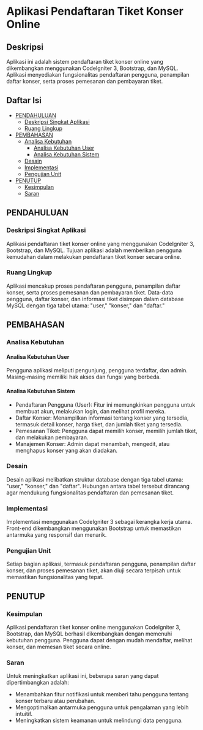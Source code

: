 # Aplikasi Pendaftaran Tiket Konser Online

## Deskripsi

Aplikasi ini adalah sistem pendaftaran tiket konser online yang dikembangkan menggunakan CodeIgniter 3, Bootstrap, dan MySQL. Aplikasi menyediakan fungsionalitas pendaftaran pengguna, penampilan daftar konser, serta proses pemesanan dan pembayaran tiket.

## Daftar Isi

- [PENDAHULUAN](#pendahuluan)
  - [Deskripsi Singkat Aplikasi](#deskripsi-singkat-aplikasi)
  - [Ruang Lingkup](#ruang-lingkup)
- [PEMBAHASAN](#pembahasan)
  - [Analisa Kebutuhan](#analisa-kebutuhan)
    - [Analisa Kebutuhan User](#analisa-kebutuhan-user)
    - [Analisa Kebutuhan Sistem](#analisa-kebutuhan-sistem)
  - [Desain](#desain)
  - [Implementasi](#implementasi)
  - [Pengujian Unit](#pengujian-unit)
- [PENUTUP](#penutup)
  - [Kesimpulan](#kesimpulan)
  - [Saran](#saran)

## PENDAHULUAN

### Deskripsi Singkat Aplikasi

Aplikasi pendaftaran tiket konser online yang menggunakan CodeIgniter 3, Bootstrap, dan MySQL. Tujuan aplikasi adalah memberikan pengguna kemudahan dalam melakukan pendaftaran tiket konser secara online.

### Ruang Lingkup

Aplikasi mencakup proses pendaftaran pengguna, penampilan daftar konser, serta proses pemesanan dan pembayaran tiket. Data-data pengguna, daftar konser, dan informasi tiket disimpan dalam database MySQL dengan tiga tabel utama: "user," "konser," dan "daftar."

## PEMBAHASAN

### Analisa Kebutuhan

#### Analisa Kebutuhan User

Pengguna aplikasi meliputi pengunjung, pengguna terdaftar, dan admin. Masing-masing memiliki hak akses dan fungsi yang berbeda.

#### Analisa Kebutuhan Sistem

- Pendaftaran Pengguna (User): Fitur ini memungkinkan pengguna untuk membuat akun, melakukan login, dan melihat profil mereka.
- Daftar Konser: Menampilkan informasi tentang konser yang tersedia, termasuk detail konser, harga tiket, dan jumlah tiket yang tersedia.
- Pemesanan Tiket: Pengguna dapat memilih konser, memilih jumlah tiket, dan melakukan pembayaran.
- Manajemen Konser: Admin dapat menambah, mengedit, atau menghapus konser yang akan diadakan.

### Desain

Desain aplikasi melibatkan struktur database dengan tiga tabel utama: "user," "konser," dan "daftar". Hubungan antara tabel tersebut dirancang agar mendukung fungsionalitas pendaftaran dan pemesanan tiket.

### Implementasi

Implementasi menggunakan CodeIgniter 3 sebagai kerangka kerja utama. Front-end dikembangkan menggunakan Bootstrap untuk memastikan antarmuka yang responsif dan menarik.

### Pengujian Unit

Setiap bagian aplikasi, termasuk pendaftaran pengguna, penampilan daftar konser, dan proses pemesanan tiket, akan diuji secara terpisah untuk memastikan fungsionalitas yang tepat.

## PENUTUP

### Kesimpulan

Aplikasi pendaftaran tiket konser online menggunakan CodeIgniter 3, Bootstrap, dan MySQL berhasil dikembangkan dengan memenuhi kebutuhan pengguna. Pengguna dapat dengan mudah mendaftar, melihat konser, dan memesan tiket secara online.

### Saran

Untuk meningkatkan aplikasi ini, beberapa saran yang dapat dipertimbangkan adalah:
- Menambahkan fitur notifikasi untuk memberi tahu pengguna tentang konser terbaru atau perubahan.
- Mengoptimalkan antarmuka pengguna untuk pengalaman yang lebih intuitif.
- Meningkatkan sistem keamanan untuk melindungi data pengguna.
